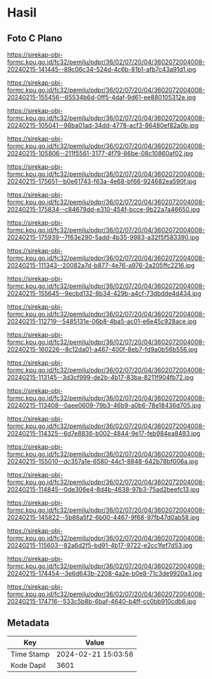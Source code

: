 # Hasil

## Foto C Plano

https://sirekap-obj-formc.kpu.go.id/fc32/pemilu/pdpr/36/02/07/20/04/3602072004008-20240215-141445--89c06c34-524d-4c6b-81b1-afb7c43a91d1.jpg

https://sirekap-obj-formc.kpu.go.id/fc32/pemilu/pdpr/36/02/07/20/04/3602072004008-20240215-155456--65534b6d-0ff5-4daf-9d61-ee880105312e.jpg

https://sirekap-obj-formc.kpu.go.id/fc32/pemilu/pdpr/36/02/07/20/04/3602072004008-20240215-105041--98ba01ad-34dd-4778-acf3-86480ef82a0b.jpg

https://sirekap-obj-formc.kpu.go.id/fc32/pemilu/pdpr/36/02/07/20/04/3602072004008-20240215-105806--211f5561-3177-4f79-86be-08c10860af02.jpg

https://sirekap-obj-formc.kpu.go.id/fc32/pemilu/pdpr/36/02/07/20/04/3602072004008-20240215-175651--b0e61743-f63a-4e68-bf66-924682ea590f.jpg

https://sirekap-obj-formc.kpu.go.id/fc32/pemilu/pdpr/36/02/07/20/04/3602072004008-20240215-175834--c84679dd-e310-454f-bcce-9b22a7a46650.jpg

https://sirekap-obj-formc.kpu.go.id/fc32/pemilu/pdpr/36/02/07/20/04/3602072004008-20240215-175939--7f63e290-5add-4b35-9983-a32f5f583390.jpg

https://sirekap-obj-formc.kpu.go.id/fc32/pemilu/pdpr/36/02/07/20/04/3602072004008-20240215-111343--20082a7d-b877-4e76-a976-2a205ffc2216.jpg

https://sirekap-obj-formc.kpu.go.id/fc32/pemilu/pdpr/36/02/07/20/04/3602072004008-20240215-155645--9ecbd132-8b34-429b-a4cf-73dbdde4d434.jpg

https://sirekap-obj-formc.kpu.go.id/fc32/pemilu/pdpr/36/02/07/20/04/3602072004008-20240215-112719--5485131e-06b8-4ba5-ac01-e6e45c928ace.jpg

https://sirekap-obj-formc.kpu.go.id/fc32/pemilu/pdpr/36/02/07/20/04/3602072004008-20240215-160226--8c12da01-a467-400f-8eb7-fd9a0b56b556.jpg

https://sirekap-obj-formc.kpu.go.id/fc32/pemilu/pdpr/36/02/07/20/04/3602072004008-20240215-113145--3d3cf999-de2b-4b17-83ba-8211f904fb72.jpg

https://sirekap-obj-formc.kpu.go.id/fc32/pemilu/pdpr/36/02/07/20/04/3602072004008-20240215-113408--0aee0609-79b3-46b9-a0b6-78e18436d705.jpg

https://sirekap-obj-formc.kpu.go.id/fc32/pemilu/pdpr/36/02/07/20/04/3602072004008-20240215-114325--6d7e8836-b002-4844-9e17-feb984ea8493.jpg

https://sirekap-obj-formc.kpu.go.id/fc32/pemilu/pdpr/36/02/07/20/04/3602072004008-20240215-155010--dc357a1e-6580-44c1-8848-642b78bf006a.jpg

https://sirekap-obj-formc.kpu.go.id/fc32/pemilu/pdpr/36/02/07/20/04/3602072004008-20240215-114845--0de306e4-8d4b-4638-97b3-75ad2beefc13.jpg

https://sirekap-obj-formc.kpu.go.id/fc32/pemilu/pdpr/36/02/07/20/04/3602072004008-20240215-145822--5b86a5f2-6b00-4467-9f68-97fb47d0ab58.jpg

https://sirekap-obj-formc.kpu.go.id/fc32/pemilu/pdpr/36/02/07/20/04/3602072004008-20240215-115603--82a6d2f5-bd91-4b17-9722-e2cc1fef7d53.jpg

https://sirekap-obj-formc.kpu.go.id/fc32/pemilu/pdpr/36/02/07/20/04/3602072004008-20240215-174454--3e6d643b-2208-4a2e-b0e8-71c3de9920a3.jpg

https://sirekap-obj-formc.kpu.go.id/fc32/pemilu/pdpr/36/02/07/20/04/3602072004008-20240215-174716--533c5b8b-6baf-4640-b4ff-cc0bb910cdb6.jpg


## Metadata

| Key        | Value               |
| ---------- | ------------------- |
| Time Stamp | 2024-02-21 15:03:56 |
| Kode Dapil | 3601                |



